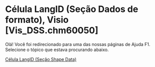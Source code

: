 
# Célula LangID (Seção Dados de formato), Visio [Vis_DSS.chm60050]

Olá! Você foi redirecionado para uma das nossas páginas de Ajuda F1. Selecione o tópico que estava procurando abaixo.

[Célula LangID (Seção Shape Data)](http://msdn.microsoft.com/library/6bd2781a-d4e7-136f-8996-62ebc5f890ab%28Office.15%29.aspx)
